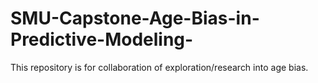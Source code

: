# SMU-Capstone-Age-Bias-in-Predictive-Modeling-
This repository is for collaboration of exploration/research into age bias. 

